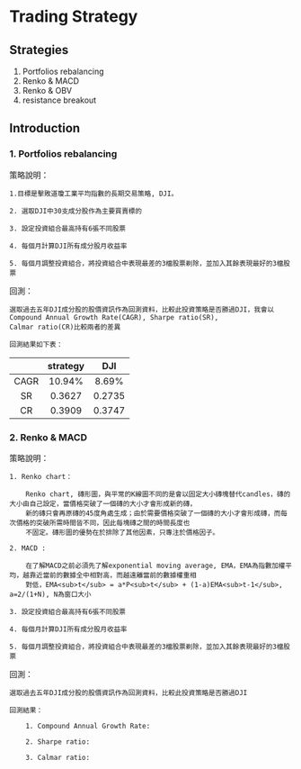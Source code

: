 # __Trading Strategy__
## Strategies
1. Portfolios rebalancing
2. Renko & MACD
3. Renko & OBV
4. resistance breakout
## Introduction
### 1. Portfolios rebalancing
策略說明：
    
    1.目標是擊敗道瓊工業平均指數的長期交易策略, DJI。
    
    2. 選取DJI中30支成分股作為主要買賣標的
    
    3. 設定投資組合最高持有6張不同股票
    
    4. 每個月計算DJI所有成分股月收益率
    
    5. 每個月調整投資組合，將投資組合中表現最差的3檔股票剃除，並加入其餘表現最好的3檔股票

回測：
    
    選取過去五年DJI成分股的股價資訊作為回測資料，比較此投資策略是否勝過DJI，我會以Compound Annual Growth Rate(CAGR), Sharpe ratio(SR), 
    Calmar ratio(CR)比較兩者的差異 
    
    回測結果如下表：
        
||strategy|DJI|
|:---:|:---:|:---:|
|CAGR|10.94%|8.69%|
|SR|0.3627|0.2735|
|CR|0.3909|0.3747|



### 2. Renko & MACD
策略說明：
    
    1. Renko chart：

        Renko chart, 磚形圖，與平常的K線圖不同的是會以固定大小磚塊替代candles，磚的大小由自己設定，當價格突破了一個磚的大小才會形成新的磚，
        新的磚只會再原磚的45度角處生成；由於需要價格突破了一個磚的大小才會形成磚，而每次價格的突破所需時間皆不同，因此每塊磚之間的時間長度也
        不固定。磚形圖的優勢在於排除了其他因素，只專注於價格因子。
    
    2. MACD :

        在了解MACD之前必須先了解exponential moving average, EMA，EMA為指數加權平均，越靠近當前的數據全中相對高，而越遠離當前的數據權重相
        對低，EMA<sub>t</sub> = a*P<sub>t</sub> + (1-a)EMA<sub>t-1</sub>, a=2/(1+N), N為窗口大小
    
    3. 設定投資組合最高持有6張不同股票
    
    4. 每個月計算DJI所有成分股月收益率
    
    5. 每個月調整投資組合，將投資組合中表現最差的3檔股票剃除，並加入其餘表現最好的3檔股票

回測：
    
    選取過去五年DJI成分股的股價資訊作為回測資料，比較此投資策略是否勝過DJI
    
    回測結果：
        
        1. Compound Annual Growth Rate:            
        
        2. Sharpe ratio:
        
        3. Calmar ratio:
